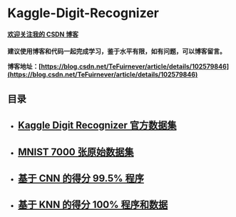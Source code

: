# Kaggle-Digit-Recognizer
#### [欢迎关注我的 CSDN 博客](https://blog.csdn.net/tefuirnever)

**建议使用博客和代码一起完成学习，鉴于水平有限，如有问题，可以博客留言。**

**博客地址：[https://blog.csdn.net/TeFuirnever/article/details/102579846](https://blog.csdn.net/TeFuirnever/article/details/102579846)**


目录
---

- ## [Kaggle Digit Recognizer 官方数据集](https://github.com/TeFuirnever/Kaggle-Digit-Recognizer/blob/master/Digit%20Recognizer_%E5%AE%98%E6%96%B9%E6%95%B0%E6%8D%AE%E9%9B%86.zip)
- ## [MNIST 7000 张原始数据集](https://github.com/TeFuirnever/Kaggle-Digit-Recognizer/blob/master/mnist_train_70000.zip)
- ## [基于 CNN 的得分 99.5% 程序](https://github.com/TeFuirnever/Kaggle-Digit-Recognizer/blob/master/MNIST_CNN_99.5%25.ipynb)
- ## [基于 KNN 的得分 100% 程序和数据](https://github.com/TeFuirnever/Kaggle-Digit-Recognizer/blob/master/MNIST_kNN_100%25.zip)
